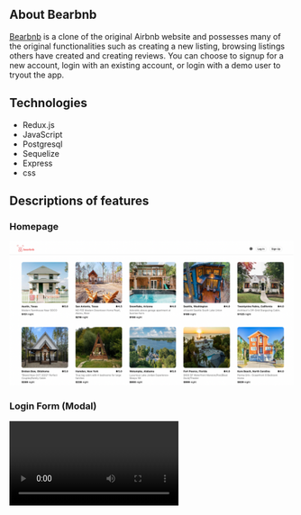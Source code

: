 ## About Bearbnb
[Bearbnb](https://lx-airbnb-project.herokuapp.com/) is a clone of the original Airbnb website and possesses many of the original functionalities such as creating a new listing, browsing listings others have created and creating reviews. You can choose to signup for a new account, login with an existing account, or login with a demo user to tryout the app.

## Technologies
- Redux.js
- JavaScript
- Postgresql
- Sequelize
- Express
- css

## Descriptions of features
### Homepage
![](/images/homepage.png)

### Login Form (Modal)
![](/images/login%20demo.mp4)
